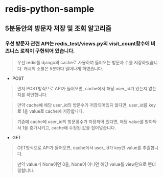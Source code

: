 # redis-python-sample

## 5분동안의 방문자 저장 및 조회 알고리즘
### 우선 방문자 관련 API는 redis_test/views.py의 visit_count함수에 비즈니스 로직이 구현되어 있습니다.
> 우선 redis를 django의 cache로 사용하여 들어오는 방문자 수를 저장하였습니다.
> 캐시의 소멸은 5분마다 일어나게 하였습니다.

* POST
 > 먼저 POST방식으로 API가 들어오면, cache에서 해당 user_id가 있는지 없는지를 확인합니다.

 > 만약 cache에 해당 user_id의 방문수가 저장되어있지 않다면, user_id를 key로 1을 value로 cache에 저장합니다.

 > 기존에 cache에 user_id의 방문횟수가 저장되어 있다면, 해당 value를 받아와서 1을 증가시키고, cache에 수정된 값을 집어넣습니다.

* GET
 > GET방식으로 API가 들어오면, cache에서 user_id가 key인 value를 추출합니다.

 > 만약 value가 None이면 0을, None이 아니면 해당 value를 view단으로 렌더링합니다.

